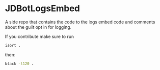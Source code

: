 # JDBotLogsEmbed
A side repo that contains the code to the logs embed code and comments about the guilt opt in for logging.

If you contribute make sure to run 
```bash 
isort .
```

then:

```bash
black -l120 .
```
